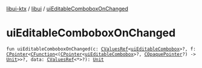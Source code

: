 [libui-ktx](../index.md) / [libui](index.md) / [uiEditableComboboxOnChanged](./ui-editable-combobox-on-changed.md)

# uiEditableComboboxOnChanged

`fun uiEditableComboboxOnChanged(c: `[`CValuesRef`](../kotlinx.cinterop/-c-values-ref/index.md)`<`[`uiEditableCombobox`](ui-editable-combobox.md)`>?, f: `[`CPointer`](../kotlinx.cinterop/-c-pointer/index.md)`<`[`CFunction`](../kotlinx.cinterop/-c-function/index.md)`<(`[`CPointer`](../kotlinx.cinterop/-c-pointer/index.md)`<`[`uiEditableCombobox`](ui-editable-combobox.md)`>?, `[`COpaquePointer`](../kotlinx.cinterop/-c-opaque-pointer.md)`?) -> `[`Unit`](https://kotlinlang.org/api/latest/jvm/stdlib/kotlin/-unit/index.html)`>>?, data: `[`CValuesRef`](../kotlinx.cinterop/-c-values-ref/index.md)`<*>?): `[`Unit`](https://kotlinlang.org/api/latest/jvm/stdlib/kotlin/-unit/index.html)